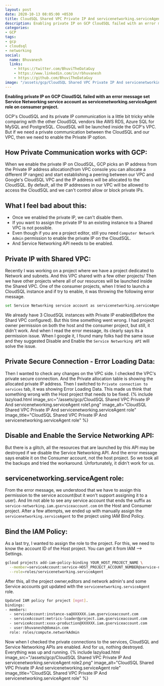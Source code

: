 ```yaml
---
layout: post
date: 2020-10-13 08:05:00 +0530
title: CloudSQL Shared VPC Private IP And servicenetworking.serviceAgent role
description: Enabling private IP on GCP CloudSQL failed with an error message set Service Networking service account as servicenetworking.serviceAgent role on consumer project.
categories:
- GCP
tags:
- gcp
- cloudsql
- networking
social:
  name: Bhuvanesh
  links:
    - https://twitter.com/BhuviTheDataGuy
    - https://www.linkedin.com/in/rbhuvanesh
    - https://github.com/BhuviTheDataGuy
image: "/assets/gcp/CloudSQL Shared VPC Private IP And servicenetworking.serviceAgent role.jpg"
---
```

**Enabling private IP on GCP CloudSQL failed with an error message set Service Networking service account as servicenetworking.serviceAgent role on consumer project.**

GCP's CloudSQL and its private IP communication is a little bit tricky while comparing with the other CloudSQL vendors like AWS RDS, Azure SQL for MySQL and PostgreSQL. CloudSQL will be launched inside the GCP's VPC. But if we need a private communication between the CloudSQL and our VPC, then we need to enable the Private IP option.

## How Private Communication works with GCP:

When we enable the private IP on CloudSQL, GCP picks an IP address from the Private IP address allocation(from VPC console you can allocate a different IP ranges) and start establishing a peering between our VPC and Google's CloudSQL VPC and the IP address will be allocated to the CloudSQL. By default, all the IP addresses in our VPC will be allowed to access the CloudSQL and we can't control allow or block private IPs. 

## What I feel bad about this:

* Once we enabled the private IP, we can't disable them.
* If you want to assign the private IP to an existing instance to a Shared VPC is not possible. 
* Even though if you are a project editor, still you need `Computer Network Admin` permission to enable the private IP on the CloudSQL.
* And Service Networking API needs to be enabled.

## Private IP with Shared VPC:

Recently I was working on a project where we have a project dedicated to  Network and subnets. And this VPC shared with a few other projects/ Then we have other projects where all of our resources will be launched inside the Shared VPC. One of the consumer projects, when I tried to launch a CloudSQL instance and if try to enable, it was throwing the following error message.
```bash
set Service Networking service account as servicenetworking.serviceAgent role on consumer project.
```
We already have 3 CloudSQL instances with Private IP enabled(Before the Shard VPC configured). But this time something went wrong. I had project owner permission on both the host and the consumer project, but still, it didn't work. And when I read the error message, its clearly says its a permission issue. When I google it, I found many folks had the same issue and they suggested Disable and Enable the `Service Networking API` will solve the issue. 

## Private Secure Connection - Error Loading Data:

Then I wanted to check any changes on the VPC side. I checked the VPC's private secure connection. And the Private allocation table is showing the allocated private IP address. Then I switched to `Private connection to services` tab, it was showing Error Loading Data. This made us think that something wrong with the Host project that needs to be fixed. 
{% include lazyload.html image_src="/assets/gcp/CloudSQL Shared VPC Private IP And servicenetworking.serviceAgent role1.png" image_alt="CloudSQL Shared VPC Private IP And servicenetworking.serviceAgent role" image_title="CloudSQL Shared VPC Private IP And servicenetworking.serviceAgent role" %}

## Disable and Enable the Service Networking API:

But there is a glitch, all the resources that are launched by this API may be destroyed if we disable the Service Networking API. And the error message says enable it on the Consumer account, not the host project. So we took all the backups and tried the workaround. Unfortunately, it didn't work for us. 

## servicenetworking.serviceAgent role:

From the error message, we understood that we have to assign this permission to the service account(but it won't support assigning it to a user).  And Im not able to see any service account that ends the suffix as `service-networking.iam.gserviceaccount.com` on the Host and Consumer project. After a few attempts, we ended up with manually assign the `servicenetworking.serviceAgent` to the project using IAM Bind Policy.

## Bind the IAM Policy:

As a last try, I wanted to assign the role to the project. For this, we need to know the account ID of the Host project. You can get it from IAM --> Settings.
```bash
gcloud projects add-iam-policy-binding YOUR_HOST_PROJECT_NAME \
  --member=serviceAccount:service-HOST_PROJECT_ACCOUNT_NUMBER@service-networking.iam.gserviceaccount.com \
  --role=roles/servicenetworking.serviceAgent
```
After this, all the project owner,editors and network admin's and some Service accounts got updated with the `servicenetworking.serviceAgent` role.
```bash
Updated IAM policy for project [mgmt].
bindings:
- members:
  - serviceAccount:instance-sa@XXXXXX.iam.gserviceaccount.com
  - serviceAccount:metrics-loader@project.iam.gserviceaccount.com
  - serviceAccount:xxxx-production@XXXXXX.iam.gserviceaccount.com
  - user:bhuvanesh@domain.com
  role: roles/compute.networkAdmin
```
Now when I checked the private connections to the services, CloudSQL and Service Networking APIs are enabled. And for us, nothing destroyed. Everything was up and running.
{% include lazyload.html image_src="/assets/gcp/CloudSQL Shared VPC Private IP And servicenetworking.serviceAgent role2.png" image_alt="CloudSQL Shared VPC Private IP And servicenetworking.serviceAgent role" image_title="CloudSQL Shared VPC Private IP And servicenetworking.serviceAgent role" %}